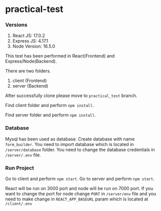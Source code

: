 # practical-test

### Versions
1. React JS: 17.0.2 
2. Express JS: 4.17.1 
3. Node Version: 16.5.0

This test has been performed in React(Frontend) and Express/Node(Backend).

There are two folders.

1. client (Frontend)
2. server (Backend)

After successfully clone please move to `practical_test` branch.

Find client folder and perform `npm install`.

Find server folder and perform `npm install`.

### Database

Mysql has been used as database. 
Create database with name `form_builder`.
You need to import database which is located in `/server/database` folder.
You need to change the database credentials in `/server/.env` file.

### Run Project
Go to client and perform `npm start`.
Go to server and perform `npm start`.

React will be run on 3000 port and node will be run on 7000 port.
If you want to change the port for node change `PORT` in `/server/env` file and you need to make change in `REACT_APP_BASEURL` param which is located at `/client/.env`
